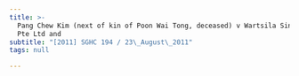 ```yaml
---
title: >-
  Pang Chew Kim (next of kin of Poon Wai Tong, deceased) v Wartsila Singapore
  Pte Ltd and
subtitle: "[2011] SGHC 194 / 23\_August\_2011"
tags: null

---
```


